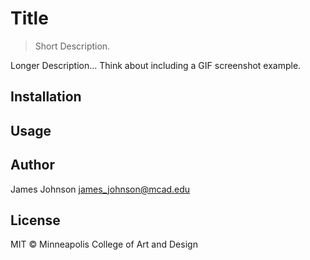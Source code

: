 # Title

> Short Description.

Longer Description... Think about including a GIF screenshot example.

## Installation

## Usage

## Author

James Johnson [james_johnson@mcad.edu](mailto:james_johnson@mcad.edu)

## License

MIT © Minneapolis College of Art and Design

